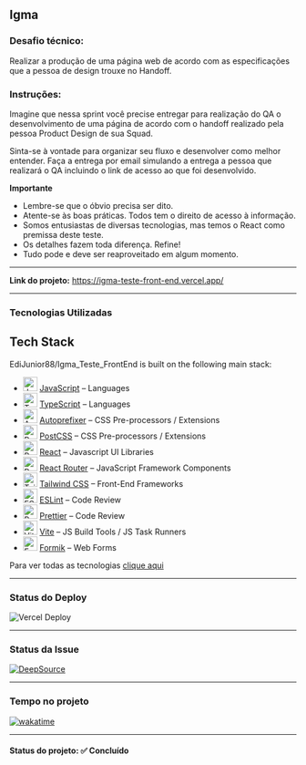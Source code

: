 <h2>Igma</h2>

<h3>Desafio técnico:</h3>

<p>Realizar a produção de uma página web de acordo com as especificações que a pessoa de design trouxe no Handoff.</p>

<h3>Instruções:</h3>

<p>Imagine que nessa sprint você precise entregar para realização do QA o desenvolvimento de uma página de acordo com o handoff realizado pela pessoa Product Design de sua Squad.</p>

<p>Sinta-se à vontade para organizar seu fluxo e desenvolver como melhor entender. Faça a entrega por email simulando a entrega a pessoa que realizará o QA incluindo o link de acesso ao que foi desenvolvido.</p>

<strong>Importante</strong>

<ul>
  <li>Lembre-se que o óbvio precisa ser dito.</li>
  <li>Atente-se às boas práticas. Todos tem o direito de acesso à informação.</li>
  <li>Somos entusiastas de diversas tecnologias, mas temos o React como premissa deste teste.</li>
  <li>Os detalhes fazem toda diferença. Refine!</li>
  <li>Tudo pode e deve ser reaproveitado em algum momento.</li>
</ul>

<hr>

<strong>Link do projeto:</strong> <a href="https://igma-teste-front-end.vercel.app/" target="_blank" >https://igma-teste-front-end.vercel.app/</a>

<hr>

<h3>Tecnologias Utilizadas</h3>

## Tech Stack

EdiJunior88/Igma_Teste_FrontEnd is built on the following main stack:

- <img width='25' height='25' src='https://img.stackshare.io/service/1209/javascript.jpeg' alt='JavaScript'/> [JavaScript](https://developer.mozilla.org/en-US/docs/Web/JavaScript) – Languages
- <img width='25' height='25' src='https://img.stackshare.io/service/1612/bynNY5dJ.jpg' alt='TypeScript'/> [TypeScript](http://www.typescriptlang.org) – Languages
- <img width='25' height='25' src='https://img.stackshare.io/service/2202/72d087642cfce6fef6f2dabec5bf49e8_400x400.png' alt='Autoprefixer'/> [Autoprefixer](https://github.com/postcss/autoprefixer) – CSS Pre-processors / Extensions
- <img width='25' height='25' src='https://img.stackshare.io/service/3339/rlFcjEdI.png' alt='PostCSS'/> [PostCSS](https://github.com/postcss/postcss) – CSS Pre-processors / Extensions
- <img width='25' height='25' src='https://img.stackshare.io/service/1020/OYIaJ1KK.png' alt='React'/> [React](https://reactjs.org/) – Javascript UI Libraries
- <img width='25' height='25' src='https://img.stackshare.io/service/3350/8261421.png' alt='React Router'/> [React Router](https://github.com/rackt/react-router) – JavaScript Framework Components
- <img width='25' height='25' src='https://img.stackshare.io/service/8158/default_660b7c41c3ba489cb581eec89c04655404258c19.png' alt='Tailwind CSS'/> [Tailwind CSS](https://tailwindcss.com) – Front-End Frameworks
- <img width='25' height='25' src='https://img.stackshare.io/service/3337/Q4L7Jncy.jpg' alt='ESLint'/> [ESLint](http://eslint.org/) – Code Review
- <img width='25' height='25' src='https://img.stackshare.io/service/7035/default_66f265943abed56bcdbfca1c866a4261b1fbb063.jpg' alt='Prettier'/> [Prettier](https://prettier.io/) – Code Review
- <img width='25' height='25' src='https://img.stackshare.io/service/21547/default_1aeac791cde11ff66cc0b20dcc6144eeb185c905.png' alt='Vite'/> [Vite](https://vitejs.dev/) – JS Build Tools / JS Task Runners
- <img width='25' height='25' src='https://img.stackshare.io/service/8846/preview.png' alt='Formik'/> [Formik](https://jaredpalmer.com/formik/) – Web Forms

Para ver todas as tecnologias [clique aqui](/techstack.md)

<hr>

<h3>Status do Deploy</h3>

<img src="https://therealsujitk-vercel-badge.vercel.app/?app=igma-teste-front-end&style=for-the-badge" alt="Vercel Deploy">

<hr>

<h3>Status da Issue</h3>

<a href="https://app.deepsource.com/gh/EdiJunior88/Igma_Teste_FrontEnd/" target="_blank"><img alt="DeepSource" title="DeepSource" src="https://app.deepsource.com/gh/EdiJunior88/Igma_Teste_FrontEnd.svg/?label=resolved+issues&show_trend=true&token=KDCyEgm3YBBI3dWrPCQp5b6n"/></a>

<hr>

<h3>Tempo no projeto</h3>

<p>
 <a href="https://wakatime.com/badge/user/e7b8ca2e-291c-4eca-846b-95eced7beff1/project/018d6059-5389-4d99-bd79-89a6db5a03d0">
  <img src="https://wakatime.com/badge/user/e7b8ca2e-291c-4eca-846b-95eced7beff1/project/018d6059-5389-4d99-bd79-89a6db5a03d0.svg" alt="wakatime">
 </a>
</p>

<hr>

<h4><b>Status do projeto:</b> ✅ Concluído</h4>
